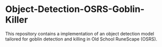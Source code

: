 # Object-Detection-OSRS-Goblin-Killer
This repository contains a implementation of an object detection model tailored for goblin detection and killing in Old School RuneScape (OSRS). 
